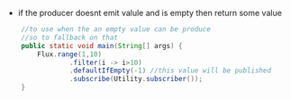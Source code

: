 - if the producer doesnt emit valule and is empty then return some value
```java
    //to use when the an empty value can be produce
    //so to fallback on that
    public static void main(String[] args) {
        Flux.range(1,10)
                .filter(i -> i>10)
                .defaultIfEmpty(-1) //this value will be published
                .subscribe(Utility.subscriber());
    }
```